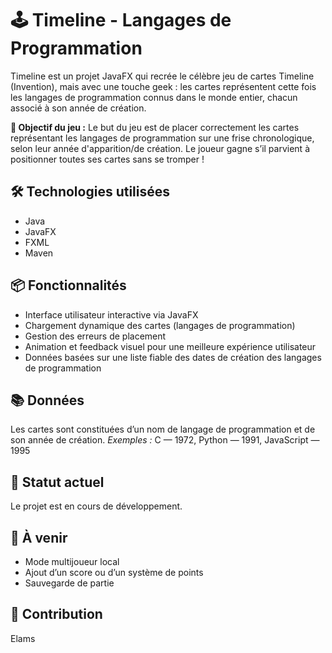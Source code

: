 # 🕹️ Timeline - Langages de Programmation
Timeline est un projet JavaFX qui recrée le célèbre jeu de cartes Timeline (Invention), mais avec une touche geek : les cartes représentent cette fois les langages de programmation connus dans le monde entier, chacun associé à son année de création.

**🎯 Objectif du jeu :**
Le but du jeu est de placer correctement les cartes représentant les langages de programmation sur une frise chronologique, selon leur année d'apparition/de création. Le joueur gagne s’il parvient à positionner toutes ses cartes sans se tromper !

## 🛠️ Technologies utilisées
- Java
- JavaFX
- FXML
- Maven

## 📦 Fonctionnalités
- Interface utilisateur interactive via JavaFX
- Chargement dynamique des cartes (langages de programmation)
- Gestion des erreurs de placement
- Animation et feedback visuel pour une meilleure expérience utilisateur
- Données basées sur une liste fiable des dates de création des langages de programmation

## 📚 Données
Les cartes sont constituées d’un nom de langage de programmation et de son année de création.
*Exemples :* C — 1972, Python — 1991, JavaScript — 1995

## 🚧 Statut actuel
Le projet est en cours de développement.

## 📌 À venir
- Mode multijoueur local
- Ajout d’un score ou d’un système de points
- Sauvegarde de partie

## 🤝 Contribution
Elams
